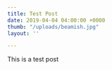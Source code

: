 ```yaml
---
title: Test Post
date: 2019-04-04 04:00:00 +0000
thumb: "/uploads/beamish.jpg"
layout: ''

---
```

This is a test post